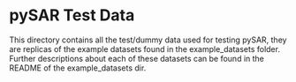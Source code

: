 # pySAR Test Data <a name="TOP"></a>

This directory contains all the test/dummy data used for testing pySAR, they are replicas of the example datasets found in the example_datasets folder. Further descriptions about each of these datasets can be found in the README of the example_datasets dir.
